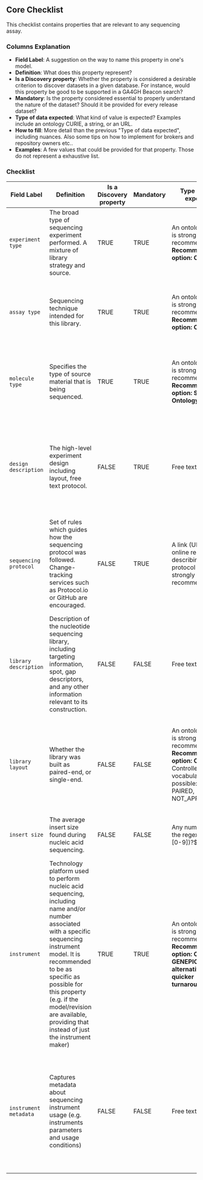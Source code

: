 ## Core Checklist

This checklist contains properties that are relevant to any sequencing assay.


### Columns Explanation

* **Field Label**: A suggestion on the way to name this property in one's model.
* **Definition**: What does this property represent?
* **Is a Discovery property**: Whether the property is considered a desirable criterion to discover datasets in a given database. For instance, would this property be good to be supported in a GA4GH Beacon search?
* **Mandatory**: Is the property considered essential to properly understand the nature of the dataset? Should it be provided for every release dataset?
* **Type of data expected**: What kind of value is expected? Examples include an ontology CURIE, a string, or an URL.
* **How to fill**: More detail than the previous "Type of data expected", including nuances. Also some tips on how to implement for brokers and repository owners etc..
* **Examples**: A few values that could be provided for that property. Those do not represent a exhaustive list.

### Checklist

| Field Label           | Definition                                                                                                                                                                                                                                                                                                          | Is a Discovery property | Mandatory | Type of data expected                                                                                                                            | How to fill                                                                                                                                                                                                                                                            | Examples                                                                                                                                                                                                                                                                                                                                                                                                                                                                                                                                                                                            |
|-----------------------|---------------------------------------------------------------------------------------------------------------------------------------------------------------------------------------------------------------------------------------------------------------------------------------------------------------------|-------------------------|-----------|--------------------------------------------------------------------------------------------------------------------------------------------------|------------------------------------------------------------------------------------------------------------------------------------------------------------------------------------------------------------------------------------------------------------------------|-----------------------------------------------------------------------------------------------------------------------------------------------------------------------------------------------------------------------------------------------------------------------------------------------------------------------------------------------------------------------------------------------------------------------------------------------------------------------------------------------------------------------------------------------------------------------------------------------------|
| `experiment type`     | The broad type of sequencing experiment performed. A mixture of library strategy and source.                                                                                                                                                                                                                        | TRUE                    | TRUE      | An ontology CURIE is strongly recommended. **Recommended option: OBI**                                                                           | Specify the *broad* experiment type, as the `assay type` property will provide the *finer* granularity.                                                                                                                                                                | **OBI:0000626** [DNA sequencing assay]<br>**OBI:0001177** [RNA sequencing assay]                                                                                                                                                                                                                                                                                                                                                                                                                                                                                                                    |
| `assay type`          | Sequencing technique intended for this library.                                                                                                                                                                                                                                                                     | TRUE                    | TRUE      | An ontology CURIE is strongly recommended. **Recommended option: OBI**                                                                           | Enter the *finest* granularity for this experiment, helping to further define the *broader* `experiment type`.                                                                                                                                                         | **OBI:0002117** [whole genome sequencing assay]<br>**OBI:0002118** [exome sequencing assay]<br>**OBI:0001922** [microRNA profiling by high throughput sequencing assay]<br>**OBI:0002764** [single-cell ATAC-seq]<br>**OBI:0002440** [Hi-C assay]                                                                                                                                                                                                                                                                                                                                                   |
| `molecule type`       | Specifies the type of source material that is being sequenced.                                                                                                                                                                                                                                                      | TRUE                    | TRUE      | An ontology CURIE is strongly recommended. **Recommended option: Sequence Ontology (SO)**                                                        | Indicate the type of molecule that was assayed. Use an ontology term, or otherwise a controlled vocabulary.                                                                                                                                                            | **SO:0000991** [genomic_DNA]<br>**SO:0000234** [mRNA]<br>**SO:0001877** [lncRNA]                                                                                                                                                                                                                                                                                                                                                                                                                                                                                                                    |
| `design description`  | The high-level experiment design including layout, free text protocol.                                                                                                                                                                                                                                              | FALSE                   | TRUE      | Free text field                                                                                                                                  | Use plain language to briefly describe the experimental design, including key variables and grouping strategies, to help contextualizing the data.                                                                                                                     | This study involves whole-genome sequencing of 100 human samples to identify genetic variants associated with cardiovascular diseases. The sequencing was performed using Illumina NovaSeq 6000, generating 150 bp paired-end reads with an average coverage of 30x. The data will be used to perform genome-wide association studies (GWAS) and identify potential biomarkers for early diagnosis and treatment.                                                                                                                                                                                   |
| `sequencing protocol` | Set of rules which guides how the sequencing protocol was followed. Change-tracking services such as Protocol.io or GitHub are encouraged.                                                                                                                                                                          | FALSE                   | TRUE      | A link (URL) to an online resource describing the protocol is strongly recommended.                                                              | A URL only. Free text should be added in `design description` instead of here.                                                                                                                                                                                         | https://www.protocols.io/view/environmental-dna-edna-metabarcoding-protocol-for-rm7vzy3q2lx1/v1                                                                                                                                                                                                                                                                                                                                                                                                                                                                                                     |
| `library description` | Description of the nucleotide sequencing library, including targeting information, spot, gap descriptors, and any other information relevant to its construction.                                                                                                                                                   | FALSE                   | FALSE     | Free text field                                                                                                                                  | Only provide information about the library for this property. The broader information should be in `design description`                                                                                                                                                | Whole-genome sequencing libraries were prepared using the TruSeq DNA PCR-Free Library Prep Kit (Illumina, San Diego, CA, USA) following the manufacturer's instructions. Briefly, 1 µg of genomic DNA was fragmented to an average size of 350 bp using a Covaris S2 sonicator. The fragmented DNA was then end-repaired, A-tailed, and ligated with Illumina adapters. The ligated products were purified using AMPure XP beads and quantified using a Qubit fluorometer. The final libraries were assessed for quality and quantity using an Agilent 2100 Bioanalyzer and qPCR before sequencing. |
| `library layout`      | Whether the library was built as paired-end, or single-end.                                                                                                                                                                                                                                                         | FALSE                   | FALSE     | An ontology CURIE is strongly recommended. **Recommended option: OBI** <br>Controlled vocabulary also possible: [SINGLE, PAIRED, NOT_APPLICABLE] | Specify whether the sequencing library was prepared for single-end or paired-end reads. Use ontology terms when possible, or a controlled vocabulary.                                                                                                                  | **OBI:0000722** [paired-end library]<br>**OBI:0000736** [single fragment library]                                                                                                                                                                                                                                                                                                                                                                                                                                                                                                                   |
| `insert size`         | The average insert size found during nucleic acid sequencing.                                                                                                                                                                                                                                                       | FALSE                   | FALSE     | Any number fitting the regex ^\[0-9\](.\[0-9\])?$                                                                                                | Fill with an integer, only if applicable for your experiment type.                                                                                                                                                                                                     | 350                                                                                                                                                                                                                                                                                                                                                                                                                                                                                                                                                                                                 |
| `instrument`          | Technology platform used to perform nucleic acid sequencing, including name and/or number associated with a specific sequencing instrument model. It is recommended to be as specific as possible for this property (e.g. if the model/revision are available, providing that instead of just the instrument maker) | TRUE                    | TRUE      | An ontology CURIE is strongly recommended. **Recommended option: OBI, with GENEPIO as an alternative with quicker turnaround.**                  | Use an ontology terms, to enable the platform to be determined from this value. The GA4GH Experiments Metadata group works with OBI and GENEPIO to fill the gaps in the sequencing technologies landscape, so please get in touch with us if an instrument is missing. | **OBI:0002752** [Oxford Nanopore PromethION]<br>**OBI:0000759** [Illumina]<br>**OBI:0002630** [Illumina NovaSeq 6000]<br>**OBI:0002012** [PacBio RS II]<br/>                                                                                                                                                                                                                                                                                                                                                                                                                                        |
| `instrument metadata` | Captures metadata about sequencing instrument usage (e.g. instruments parameters and usage conditions)                                                                                                                                                                                                              | FALSE                   | FALSE     | Free text field                                                                                                                                  | Add only if available, to provide more information about the instrument configurations and the run conditions. Implementers may wish to structure the input to make it more machine-readable.                                                                          | An S4 flow cell was used on the instrument, operated under standard conditions with a run temperature of 20°C and a humidity level of 50%. The instrument was calibrated before the run using the manufacturer's recommended protocols, and routine maintenance was performed to ensure optimal performance.                                                                                                                                                                                                                                                                                        |
